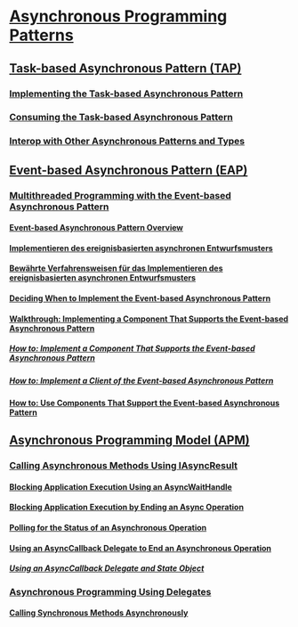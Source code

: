 # [Asynchronous Programming Patterns](index.md)
## [Task-based Asynchronous Pattern (TAP)](task-based-asynchronous-pattern-tap.md)
### [Implementing the Task-based Asynchronous Pattern](implementing-the-task-based-asynchronous-pattern.md)
### [Consuming the Task-based Asynchronous Pattern](consuming-the-task-based-asynchronous-pattern.md)
### [Interop with Other Asynchronous Patterns and Types](interop-with-other-asynchronous-patterns-and-types.md)
## [Event-based Asynchronous Pattern (EAP)](event-based-asynchronous-pattern-eap.md)
### [Multithreaded Programming with the Event-based Asynchronous Pattern](multithreaded-programming-with-the-event-based-asynchronous-pattern.md)
#### [Event-based Asynchronous Pattern Overview](event-based-asynchronous-pattern-overview.md)
#### [Implementieren des ereignisbasierten asynchronen Entwurfsmusters](implementing-the-event-based-asynchronous-pattern.md)
#### [Bewährte Verfahrensweisen für das Implementieren des ereignisbasierten asynchronen Entwurfsmusters](best-practices-for-implementing-the-event-based-asynchronous-pattern.md)
#### [Deciding When to Implement the Event-based Asynchronous Pattern](deciding-when-to-implement-the-event-based-asynchronous-pattern.md)
#### [Walkthrough: Implementing a Component That Supports the Event-based Asynchronous Pattern](component-that-supports-the-event-based-asynchronous-pattern.md)
##### [How to: Implement a Component That Supports the Event-based Asynchronous Pattern](component-that-supports-the-event-based-asynchronous-pattern.md)
##### [How to: Implement a Client of the Event-based Asynchronous Pattern](how-to-implement-a-client-of-the-event-based-asynchronous-pattern.md)
#### [How to: Use Components That Support the Event-based Asynchronous Pattern](how-to-use-components-that-support-the-event-based-asynchronous-pattern.md)
## [Asynchronous Programming Model (APM)](asynchronous-programming-model-apm.md)
### [Calling Asynchronous Methods Using IAsyncResult](calling-asynchronous-methods-using-iasyncresult.md)
#### [Blocking Application Execution Using an AsyncWaitHandle](blocking-application-execution-using-an-asyncwaithandle.md)
#### [Blocking Application Execution by Ending an Async Operation](blocking-application-execution-by-ending-an-async-operation.md)
#### [Polling for the Status of an Asynchronous Operation](polling-for-the-status-of-an-asynchronous-operation.md)
#### [Using an AsyncCallback Delegate to End an Asynchronous Operation](using-an-asynccallback-delegate-to-end-an-asynchronous-operation.md)
##### [Using an AsyncCallback Delegate and State Object](using-an-asynccallback-delegate-and-state-object.md)
### [Asynchronous Programming Using Delegates](asynchronous-programming-using-delegates.md)
#### [Calling Synchronous Methods Asynchronously](calling-synchronous-methods-asynchronously.md)
